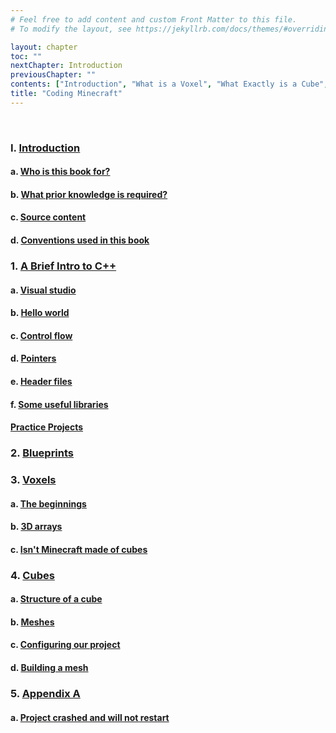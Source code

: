 ```yaml
---
# Feel free to add content and custom Front Matter to this file.
# To modify the layout, see https://jekyllrb.com/docs/themes/#overriding-theme-defaults

layout: chapter
toc: ""
nextChapter: Introduction
previousChapter: ""
contents: ["Introduction", "What is a Voxel", "What Exactly is a Cube", Chunks, "The World", "Noise Generation", "Building our Character", "Interacting with the World", "Moving Blocks and Details"]
title: "Coding Minecraft"
---
```



<br/>
<div class="toc">
  <h3 class="chapter-link">I. <a href="/Introduction">Introduction</a></h3>
  <h4 class="section-link">a. <a href="/Introduction#who-is-this-book-for">Who is this book for?</a></h4>
  <h4 class="section-link">b. <a href="/Introduction#what-prior-knowledge-is-required">What prior knowledge is required?</a></h4>
  <h4 class="section-link">c. <a href="/Introduction#source-content">Source content</a></h4>
  <h4 class="section-link">d. <a href="/Introduction#conventions-used-in-this-book">Conventions used in this book</a></h4>

  <h3 class="chapter-link">1. <a href="/A-Brief-Intro-To-C++">A Brief Intro to C++</a></h3>
  <h4 class="section-link">a. <a href="/A-Brief-Intro-To-C++#visual-studio">Visual studio</a></h4>
  <h4 class="section-link">b. <a href="/A-Brief-Intro-To-C++#hello-world">Hello world</a></h4>
  <h4 class="section-link">c. <a href="/A-Brief-Intro-To-C++#control-flow">Control flow</a></h4>
  <h4 class="section-link">d. <a href="/A-Brief-Intro-To-C++#pointers">Pointers</a></h4>
  <h4 class="section-link">e. <a href="/A-Brief-Intro-To-C++#header-files">Header files</a></h4>
  <h4 class="section-link">f. <a href="/A-Brief-Intro-To-C++#some-useful-libraries">Some useful libraries</a></h4>
  <h4 class="section-link"><a href="/A-Brief-Intro-To-C++#practice-projects">Practice Projects</a></h4>

  <h3 class="chapter-link">2. <a href="/Blueprints">Blueprints</a></h3>

  <h3 class="chapter-link">3. <a href="/Voxels">Voxels</a></h3>
  <h4 class="section-link">a. <a href="/Voxels#the-beginnings">The beginnings</a></h4>
  <h4 class="section-link">b. <a href="/Voxels#3d-arrays">3D arrays</a></h4>
  <h4 class="section-link">c. <a href="/Voxels#isnt-minecraft-cubes">Isn't Minecraft made of cubes</a></h4>


  <h3 class="chapter-link">4. <a href="/cubes">Cubes</a></h3>
  <h4 class="section-link">a. <a href="/cubes#structure-of-a-cube">Structure of a cube</a></h4>
  <h4 class="section-link">b. <a href="/cubes#meshes">Meshes</a></h4>
  <h4 class="section-link">c. <a href="/cubes#configuring-our-project">Configuring our project</a></h4>
  <h4 class="section-link">d. <a href="/cubes#building-a-mesh">Building a mesh</a></h4>


  <h3 class="chapter-link">5. <a href="/appendix-a">Appendix A</a></h3>
  <h4 class="section-link">a. <a href="/appendix-a#project-crashed-and-will-not-restart">Project crashed and will not restart</a></h4>
</div>
